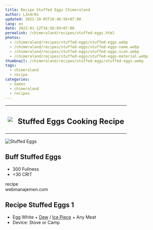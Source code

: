 ```yaml
---
title: Recipe Stuffed Eggs Chimeraland
author: L3n4r0x
updated: 2022-10-05T16:46:56+07:00
lang: en
date: 2022-01-12T16:56:03+07:00
permalink: /chimeraland/recipes/stuffed-eggs.html
photos:
  - /chimeraland/recipes/stuffed-eggs/stuffed-eggs.webp
  - /chimeraland/recipes/stuffed-eggs/stuffed-eggs-name.webp
  - /chimeraland/recipes/stuffed-eggs/stuffed-eggs-icon.webp
  - /chimeraland/recipes/stuffed-eggs/stuffed-eggs-material.webp
thumbnail: /chimeraland/recipes/stuffed-eggs/stuffed-eggs.webp
tags:
  - chimeraland
  - recipe
categories:
  - Games
  - chimeraland
  - recipes
---
```


<section id="bootstrap-wrapper">
  <link
    rel="stylesheet"
    href="https://rawcdn.githack.com/dimaslanjaka/Web-Manajemen/0c3b5aa1813bd4abcd2c11bf3e37928b15c28664/css/bootstrap-5-3-0-alpha3-wrapper.css"
  />
  <div class="row mb-2">
    <div class="col-md-12 mb-2">
      <table class="table" id="post-info">
        <tbody>
          <tr>
            <td>
              <img
                class="d-inline-block me-2"
                src="/chimeraland/recipes/stuffed-eggs/stuffed-eggs-icon.webp"
                width="auto"
                height="auto"
              />
            </td>
            <td><h1 class="fs-5">Stuffed Eggs Cooking Recipe</h1></td>
          </tr>
        </tbody>
      </table>
    </div>
  </div>
  <div class="card mb-2 bg-dark text-light">
    <div class="row g-0">
      <div class="col-sm-4 position-relative mb-2">
        <img
          src="/chimeraland/recipes/stuffed-eggs/stuffed-eggs-material.webp"
          class="card-img fit-cover w-100 h-100"
          alt="Stuffed Eggs"
          data-fancybox="true"
        />
      </div>
      <div class="col-sm-8 mb-2">
        <div class="card-body">
          <h2 class="card-title fs-5">Buff Stuffed Eggs</h2>
          <div class="card-text">
            <ul>
              <li>300 Fullness</li>
              <li>+30 CRIT</li>
            </ul>
          </div>
          <span class="badge rounded-pill bg-dark text-white">recipe</span>
        </div>
        <div class="card-footer text-end text-muted">webmanajemen.com</div>
      </div>
    </div>
  </div>
  <div class="row mb-2">
    <div class="col-12 col-lg-6 recipe-item mb-2">
      <div class="card">
        <div class="card-body">
          <h2 class="card-title fs-5">Recipe Stuffed Eggs 1</h2>
          <div class="card-text">
            <ul>
              <li>
                Egg White<span> + </span
                ><a
                  class="text-decoration-none"
                  href="/chimeraland/materials/dew.html"
                  >Dew</a
                ><span> / </span
                ><a
                  class="text-decoration-none"
                  href="/chimeraland/materials/ice-piece.html"
                  >Ice Piece</a
                ><span> + </span>Any Meat
              </li>
              <li>Device: Stove or Camp</li>
            </ul>
          </div>
        </div>
      </div>
    </div>
  </div>
</section>